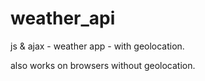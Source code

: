 # weather_api
js &amp; ajax - weather app - with geolocation.

also works on browsers without geolocation.

